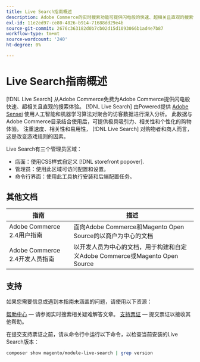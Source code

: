 ```yaml
---
title: Live Search指南概述
description: Adobe Commerce的实时搜索功能可提供闪电般的快速、超相关且直观的搜索体验。
exl-id: 11e2ed97-ce80-4826-b914-71688dd29e4b
source-git-commit: 2676c363182d0b7cb02d15d1093066b1ad4e7b87
workflow-type: tm+mt
source-wordcount: '240'
ht-degree: 0%

---
```


# Live Search指南概述

[!DNL Live Search] 从Adobe Commerce免费为Adobe Commerce提供闪电般快速、超相关且直观的搜索体验。 [!DNL Live Search] 由Powered提供 [Adobe Sensei](https://www.adobe.com/sensei.html) 使用人工智能和机器学习算法对聚合的访客数据进行深入分析。 此数据与Adobe Commerce目录结合使用后，可提供极具吸引力、相关性和个性化的购物体验。 注重速度、相关性和易用性， [!DNL Live Search] 对购物者和商人而言，这是改变游戏规则的因素。

Live Search有三个管理员区域：

* 店面：使用CSS样式自定义 [!DNL storefront popover].
* 管理员：使用此区域可访问配置和设置。
* 命令行界面：使用此工具执行安装和后端配置任务。

## 其他文档

| 指南 | 描述 |
|--- |--- |
| Adobe Commerce 2.4用户指南 | 面向Adobe Commerce和Magento Open Source的以商户为中心的文档 |
| Adobe Commerce 2.4开发人员指南 | 以开发人员为中心的文档，用于构建和自定义Adobe Commerce或Magento Open Source |

## 支持

如果您需要信息或遇到本指南未涵盖的问题，请使用以下资源：

[帮助中心](https://support.magento.com/hc/en-us)  — 请参阅实时搜索相关疑难解答文章。
[支持票证](https://support.magento.com/hc/en-us/articles/360000913794#submit-ticket)  — 提交票证以接收其他帮助。

在提交支持票证之前，请从命令行中运行以下命令，以检查当前安装的Live Search版本：

```bash
composer show magento/module-live-search | grep version
```
